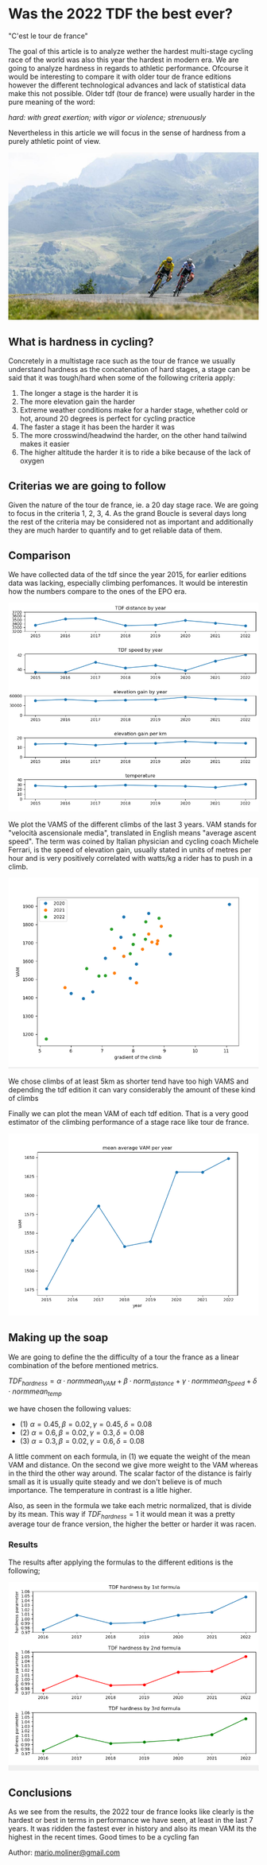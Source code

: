 # Was the 2022 TDF the best ever?

"C'est le tour de france" 

The goal of this article is to analyze wether the hardest multi-stage cycling race of the world was also this year the hardest in modern era. We are going to analyze hardness in regards to athletic performance. Ofcourse it would be interesting to compare it with older tour de france editions however the different technological advances and lack of statistical data make this not possible. Older tdf (tour de france) were usually harder in the pure meaning of the word:

*hard: with great exertion; with vigor or violence; strenuously*

Nevertheless in this article we will focus in the sense of hardness from a purely athletic point of view. 



![images](./img/tour2022_image.jfif)


## What is hardness in cycling?

Concretely in a multistage race such as the tour de france we usually understand hardness as the concatenation of hard stages, a stage can be said that it was tough/hard when some of the following criteria apply:
1. The longer a stage is the harder it is
2. The more elevation gain the harder
3. Extreme weather conditions make for a harder stage, whether cold or hot, around 20 degrees is perfect for cycling practice
4. The faster a stage it has been the harder it was
5. The more crosswind/headwind the harder, on the other hand tailwind makes it easier
6. The higher altitude the harder it is to ride a bike because of the lack of oxygen

## Criterias we are going to follow

Given the nature of the tour de france, ie. a 20 day stage race. We are going to focus in the criteria 1, 2, 3, 4. As the grand Boucle is several days long the rest of the criteria may be considered not as important and additionally they are much harder to quantify and to get reliable data of them.



## Comparison

We have collected data of the tdf since the year 2015, for earlier editions data was lacking, especially climbing perfomances. It would be interestin how the numbers compare to the ones of the EPO era. 

![images](./img/general_stats.PNG)

We plot the VAMS of the different climbs of the last 3 years. VAM stands for "velocità ascensionale media", translated in English means "average ascent speed". The term was coined by Italian physician and cycling coach Michele Ferrari, is the speed of elevation gain, usually stated in units of metres per hour and is very positively correlated with watts/kg a rider has to push in a climb.

![images](./img/cloud_VAMS.PNG)

We chose climbs of at least 5km as shorter tend have too high VAMS and depending the tdf edition it can vary considerably the amount of these kind of climbs

Finally we can plot the mean VAM of each tdf edition. That is a very good estimator of the climbing performance of a stage race like tour de france.

![images](./img/meanVAM.PNG)

## Making up the soap

We are going to define the the difficulty of a tour the france as a linear combination of the before mentioned metrics.

$TDF_{hardness} = \alpha \cdot normmean_{VAM} +  \beta \cdot norm_{distance} +  \gamma \cdot normmean_{Speed} + \delta \cdot normmean_{temp}$



we have chosen the following values:

 * (1) $\alpha = 0.45, \beta = 0.02, \gamma = 0.45, \delta = 0.08$
 * (2) $\alpha = 0.6, \beta = 0.02, \gamma = 0.3, \delta = 0.08$
 * (3) $\alpha = 0.3, \beta = 0.02, \gamma = 0.6, \delta = 0.08$
 
A little comment on each formula, in (1) we equate the weight of the mean VAM and distance. On the second we give more weight to the VAM whereas in the third the other way around. The scalar factor of the distance is fairly small as it is usually quite steady and we don't believe is of much importance. The temperature in contrast is a litle higher.

Also, as seen in the formula we take each metric normalized, that is divide by its mean. This way if $TDF_{hardness} = 1$ it would mean it was a pretty average tour de france version, the higher the better or harder it was racen.

### Results

The results after applying the formulas to the different editions is the following;

![images](./img/difficulties.PNG)


## Conclusions

As we see from the results, the 2022 tour de france looks like clearly is the hardest or best in terms in performance we have seen, at least in the last 7 years. It was ridden the fastest ever in history and also its mean VAM its the highest in the recent times. Good times to be a cycling fan

Author: mario.moliner@gmail.com
